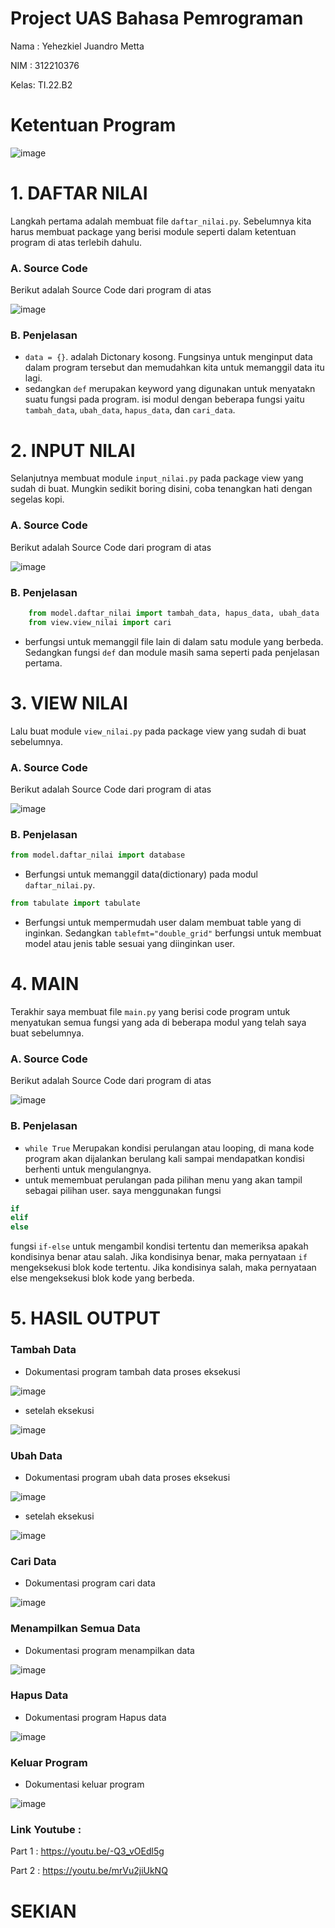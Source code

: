 # Project UAS Bahasa Pemrograman

Nama : Yehezkiel Juandro Metta

NIM  : 312210376

Kelas: TI.22.B2

# Ketentuan Program


![image](Screenshot/SS.1.jpeg)


# 1. DAFTAR NILAI

Langkah pertama adalah membuat file `daftar_nilai.py`. Sebelumnya kita harus membuat package yang berisi module seperti dalam ketentuan program di atas terlebih dahulu.

### A. Source Code
Berikut adalah Source Code dari program di atas


![image](Screenshot/SS.2.jpg)


### B. Penjelasan
- `data = {}`. adalah Dictonary kosong. Fungsinya untuk menginput data dalam program tersebut dan memudahkan kita untuk memanggil data itu lagi.
- sedangkan `def` merupakan keyword yang digunakan untuk menyatakn suatu fungsi pada program. isi modul dengan beberapa fungsi yaitu `tambah_data`, `ubah_data`, `hapus_data`, dan `cari_data`.

# 2. INPUT NILAI

Selanjutnya membuat module `input_nilai.py` pada package view yang sudah di buat. Mungkin sedikit boring disini, coba tenangkan hati dengan segelas kopi.

### A. Source Code
Berikut adalah Source Code dari program di atas


![image](Screenshot/SS.3.jpg)


### B. Penjelasan
```py
    from model.daftar_nilai import tambah_data, hapus_data, ubah_data
    from view.view_nilai import cari
```
- berfungsi untuk memanggil file lain di dalam satu module yang berbeda.
Sedangkan fungsi `def` dan module masih sama seperti pada penjelasan pertama.

# 3. VIEW NILAI
Lalu buat module `view_nilai.py` pada package view yang sudah di buat sebelumnya.
### A. Source Code
Berikut adalah Source Code dari program di atas


![image](Screenshot/SS.4.jpg)


### B. Penjelasan
```py 
from model.daftar_nilai import database
```
- Berfungsi untuk memanggil data(dictionary) pada modul `daftar_nilai.py`.

```py
from tabulate import tabulate
``` 
- Berfungsi untuk mempermudah user dalam membuat table yang di inginkan. Sedangkan `tablefmt="double_grid"` berfungsi untuk membuat model atau jenis table sesuai yang diinginkan user.

# 4. MAIN

Terakhir saya membuat file `main.py` yang berisi code program untuk menyatukan semua fungsi yang ada di beberapa modul yang telah saya buat sebelumnya.

### A. Source Code
Berikut adalah Source Code dari program di atas


![image](Screenshot/SS.5.jpg)


### B. Penjelasan
- `while True` Merupakan kondisi perulangan atau looping, di mana kode program akan dijalankan berulang kali sampai mendapatkan kondisi berhenti untuk mengulangnya.
- untuk memembuat perulangan pada pilihan menu yang akan tampil sebagai pilihan user. saya menggunakan fungsi
```py
if
elif
else
```
fungsi `if-else` untuk mengambil kondisi tertentu dan memeriksa apakah kondisinya benar atau salah. Jika kondisinya benar, maka pernyataan `if` mengeksekusi blok kode tertentu. Jika kondisinya salah, maka pernyataan else mengeksekusi blok kode yang berbeda.

# 5. HASIL OUTPUT

### Tambah Data
- Dokumentasi program tambah data
proses eksekusi</br>


![image](Screenshot/SS.6.jpg)


- setelah eksekusi</br>


![image](Screenshot/SS.7.jpg)


### Ubah Data
- Dokumentasi program ubah data
proses eksekusi</br>


![image](Screenshot/SS.8.jpg)


- setelah eksekusi</br>


![image](Screenshot/SS.9.jpg)


### Cari Data
- Dokumentasi program cari data</br>


![image](Screenshot/SS.10.jpg)


### Menampilkan Semua Data
- Dokumentasi program menampilkan data</br>


![image](Screenshot/SS.12.jpg)

### Hapus Data
- Dokumentasi program Hapus data</br>


![image](Screenshot/SS.11.jpg)

### Keluar Program
- Dokumentasi keluar program</br>


![image](Screenshot/SS.13.jpg)


### Link Youtube :
Part 1 : https://youtu.be/-Q3_vOEdl5g

Part 2 : https://youtu.be/mrVu2jiUkNQ

# SEKIAN
